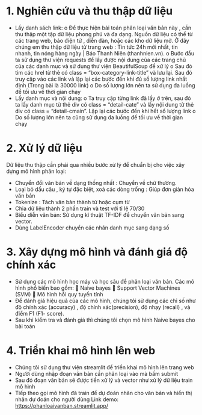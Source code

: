 # 1.	Nghiên cứu và thu thập dữ liệu
-	Lấy danh sách link:
o	Để thực hiện bài toán phân loại văn bản này , cần thu thập một tập dữ liệu phong phú và đa dạng. Nguồn dữ liệu có thể từ các trang web, báo điện tử , diễn đàn, hoặc các kho dữ liệu mở. Ở đây chúng em thu thập dữ liệu từ trang web : Tin tức 24h mới nhất, tin nhanh, tin nóng hàng ngày | Báo Thanh Niên (thanhnien.vn).
o	Bước đầu ta sử dụng thư viện requests để lấy được nội dung của các trang chủ của các danh mục và sử dụng thư viện BeautifulSoup để xử lý
o	Sau đó tìm các hrel từ thẻ <a> có class = “box-category-link-title” và lưu lại. Sau đó truy cập vào các link và lặp lại các bước đến khi đủ số lượng link nhất định (Trong bài là 30000 link)
o	Do số lượng lớn nên ta sử dụng đa luồng để tối ưu về thời gian chạy
-	Lấy danh mục và nội dung:
o	Ta truy cập từng link đã lấy ở trên, sau đó ta lấy danh mục từ thẻ div có class = “detail-cate” và lấy nội dung từ thẻ div có class  = “detail-cmain”. Lặp lại các bước đến khi hết số lượng link
o	Do số lượng lớn nên ta cũng sử dụng đa luồng để tối ưu về thời gian chạy
# 2.	Xử lý dữ liệu
Dữ liệu thu thập cần phải qua nhiều bước xử lý để chuẩn bị cho việc xây dựng mô hình phân loại:
-	Chuyển đổi văn bản về dạng thống nhất : Chuyển về chữ thường.
-	Loại bỏ dấu câu , ký tự đặc biệt, xoá các dòng trống : Giúp đơn giản hóa văn bản
-	Tokenize : Tách văn bản thành từ hoặc cụm từ 
-	Chia dữ liệu thành 2 phần train và test với tỉ lệ 70/30
-	Biểu diễn văn bản: Sử dụng kĩ thuật TF-IDF để chuyển văn bản sang vector.
-	Dùng LabelEncoder chuyển các nhãn danh mục sang dạng số
# 3.	Xây dựng mô hình và đánh giá độ chính xác
-	Sử dụng các mô hình học máy và học sâu để phân loại văn bản. Các mô hình phổ biến bao gồm:
 Naive bayes
 Support Vector Machines (SVM)
 Mô hình hồi quy tuyến tính 
-	Để đánh giá hiệu quả của các mô hình, chúng tôi sử dụng các chỉ số như độ chính xác (accuracy) , độ chính xác(precision), độ nhạy (recall) , và điểm F1 (F1- score). 
-	Sau khi kiểm tra và đánh giá thì chúng tôi chọn mô hình Naive bayes cho bài toán

# 4.	Triển khai mô hình lên web
-	Chúng tôi sử dụng thư viện streamlit để triển khai mô hình lên trang web
-	Người dùng nhập đoạn văn bản cần phân loại vào mà bấm submit
-	Sau  đó đoạn văn bản sẽ được tiền xử lý và vector như xử lý dữ liệu train mô hình
-	Tiếp theo gọi mô hình đã train để dự đoán nhãn cho văn bản và hiển thị nhãn dự đoán cho người dùng
Link demo: https://phanloaivanban.streamlit.app/
